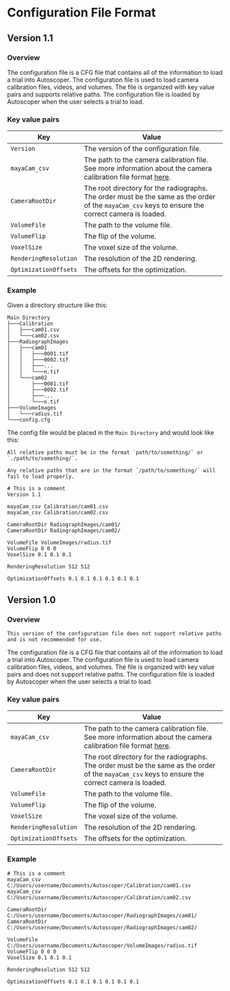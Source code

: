 # Configuration File Format

## Version 1.1

### Overview

The configuration file is a CFG file that contains all of the information to load a trial into Autoscoper. The configuration file is used to load camera calibration files, videos, and volumes. The file is organized with key value pairs and supports relative paths. The configuration file is loaded by Autoscoper when the user selects a trial to load.

### Key value pairs

| Key | Value |
| --- | --- |
| `Version` | The version of the configuration file. |
| `mayaCam_csv` | The path to the camera calibration file. See more information about the camera calibration file format [here](camera-calibration.md). |
| `CameraRootDir` | The root directory for the radiographs. The order must be the same as the order of the `mayaCam_csv` keys to ensure the correct camera is loaded. |
| `VolumeFile` | The path to the volume file. |
| `VolumeFlip` | The flip of the volume. |
| `VoxelSize` | The voxel size of the volume. |
| `RenderingResolution` | The resolution of the 2D rendering. |
| `OptimizationOffsets` | The offsets for the optimization. |

### Example

Given a directory structure like this:

```
Main Directory
├───Calibration
│   ├───cam01.csv
│   └───cam02.csv
├───RadiographImages
│   ├───cam01
│   │   ├───0001.tif
│   │   ├───0002.tif
│   │   ├───...
│   │   └───n.tif
│   └───cam02
│       ├───0001.tif
│       ├───0002.tif
│       ├───...
│       └───n.tif
├───VolumeImages
│   └───radius.tif
└───config.cfg
```

The config file would be placed in the `Main Directory` and would look like this:


```{note}
All relative paths must be in the format `path/to/something/` or `./path/to/something/`.

Any relative paths that are in the format `/path/to/something/` will fail to load properly.
```

```
# This is a comment
Version 1.1

mayaCam_csv Calibration/cam01.csv
mayaCam_csv Calibration/cam02.csv

CameraRootDir RadiographImages/cam01/
CameraRootDir RadiographImages/cam02/

VolumeFile VolumeImages/radius.tif
VolumeFlip 0 0 0
VoxelSize 0.1 0.1 0.1

RenderingResolution 512 512

OptimizationOffsets 0.1 0.1 0.1 0.1 0.1 0.1
```

## Version 1.0

### Overview

```{warning}
This version of the configuration file does not support relative paths and is not recommended for use.
```

The configuration file is a CFG file that contains all of the information to load a trial into Autoscoper. The configuration file is used to load camera calibration files, videos, and volumes. The file is organized with key value pairs and does not support relative paths. The configuration file is loaded by Autoscoper when the user selects a trial to load.

### Key value pairs

| Key | Value |
| --- | --- |
| `mayaCam_csv` | The path to the camera calibration file. See more information about the camera calibration file format [here](camera-calibration.md). |
| `CameraRootDir` | The root directory for the radiographs. The order must be the same as the order of the `mayaCam_csv` keys to ensure the correct camera is loaded. |
| `VolumeFile` | The path to the volume file. |
| `VolumeFlip` | The flip of the volume. |
| `VoxelSize` | The voxel size of the volume. |
| `RenderingResolution` | The resolution of the 2D rendering. |
| `OptimizationOffsets` | The offsets for the optimization. |



### Example

```
# This is a comment 
mayaCam_csv C:/Users/username/Documents/Autoscoper/Calibration/cam01.csv
mayaCam_csv C:/Users/username/Documents/Autoscoper/Calibration/cam02.csv

CameraRootDir C:/Users/username/Documents/Autoscoper/RadiographImages/cam01/
CameraRootDir C:/Users/username/Documents/Autoscoper/RadiographImages/cam02/

VolumeFile C:/Users/username/Documents/Autoscoper/VolumeImages/radius.tif
VolumeFlip 0 0 0
VoxelSize 0.1 0.1 0.1

RenderingResolution 512 512

OptimizationOffsets 0.1 0.1 0.1 0.1 0.1 0.1
```